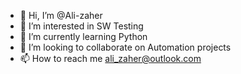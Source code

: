 - 👋 Hi, I’m @Ali-zaher
- 👀 I’m interested in SW Testing
- 🌱 I’m currently learning Python
- 💞️ I’m looking to collaborate on Automation projects
- 📫 How to reach me ali_zaher@outlook.com

<!---
Ali-zaher/Ali-zaher is a ✨ special ✨ repository because its `README.md` (this file) appears on your GitHub profile.
You can click the Preview link to take a look at your changes.
--->
